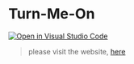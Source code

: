 # Turn-Me-On

[![Open in Visual Studio Code](https://open.vscode.dev/badges/open-in-vscode.svg)](https://open.vscode.dev/ashymee/turn-me-on)

> please visit the website, [here](https://ashymee.github.io/turn-me-on)
